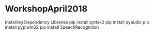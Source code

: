 # WorkshopApril2018

Installing Dependency Libraries
pip install pyttsx3
pip install pyaudio
pip install pypiwin32
pip install SpeechRecognition
